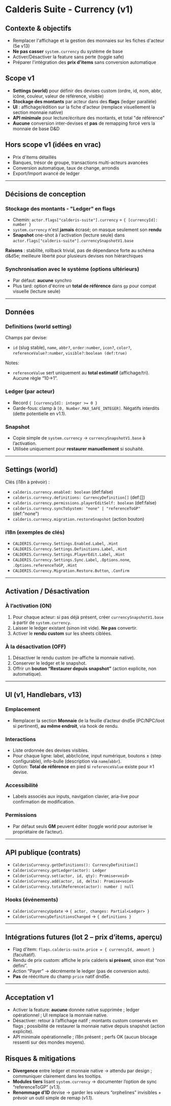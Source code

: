 # Calderis Suite - Currency (v1)

## Contexte & objectifs

- Remplacer l'affichage et la gestion des monnaies sur les fiches d'acteur (5e v13)
- **Ne pas casser** `system.currency` du système de base
- Activer/Désactiver la feature sans perte (toggle safe)
- Préparer l'intégration des **prix d'items** sans conversion automatique

## Scope v1

- **Settings (world)** pour définir des devises custom (ordre, id, nom, abbr, icône, couleur, valeur de référence, visible)
- **Stockage des montants** par acteur dans des **flags** (ledger parallèle)
- **UI** : affichage/édition sur la fiche d'acteur (remplace visuellement la section monnaie native)
- **API minimale** pour lecture/écriture des montants, et total "de référence"
- **Aucune** conversion inter-devises et **pas** de remapping forcé vers la monnaie de base D&D

## Hors scope v1 (idées en vrac)

- Prix d'items détaillés
- Banques, trésor de groupe, transactions multi-acteurs avancées
- Conversion automatique, taux de change, arrondis
- Export/Import avancé de ledger

---

## Décisions de conception

### Stockage des montants - "Ledger" en flags

- Chemin: `actor.flags["calderis-suite"].currency` = `{ [currencyId]: number }`
- `system.currency` n'est **jamais** écrasé; on masque seulement son **rendu**
- **Snapshot** one-shot à l'activation (lecture seule) dans `actor.flags["calderis-suite"].currencySnapshotV1.base`

**Raisons** : stabilité, rollback trivial, pas de dépendance forte au schéma d&d5e; meilleure liberté pour plusieurs devises non hiérarchiques

### Synchronisation avec le système (options ultérieurs)

- Par défaut: **aucune** synchro
- Plus tard: option d'écrire un **total de référence** dans `gp` pour compat visuelle (lecture seule)

---

## Données

### Definitions (world setting)

Champs par devise:

- `id` (slug stable), `name`, `abbr?`, `order:number`, `icon?`, `color?`, `referenceValue?:number`, `visible?:boolean (def:true)`

Notes:

- `referenceValue` sert uniquement au **total estimatif** (affichage/tri). Aucune règle “10→1”.

### Ledger (par acteur)

- Record `{ [currencyId]: integer >= 0 }`
- Garde-fous: clamp à `[0, Number.MAX_SAFE_INTEGER]`. Négatifs interdits (dette potentielle en v1.1).

### Snapshot

- Copie simple de `system.currency` → `currencySnapshotV1.base` à l’activation.
- Utilisée uniquement pour **restaurer manuellement** si souhaité.

---

## Settings (world)

Clés (i18n à prévoir) :

- `calderis.currency.enabled: boolean` (def:false)
- `calderis.currency.definitions: CurrencyDefinition[]` (def:[])
- `calderis.currency.permissions.playerEditSelf: boolean` (def:false)
- `calderis.currency.syncToSystem: "none" | "referenceToGP"` (def:"none")
- `calderis.currency.migration.restoreSnapshot` (action bouton)

### i18n (exemples de clés)

- `CALDERIS.Currency.Settings.Enabled.Label`, `.Hint`
- `CALDERIS.Currency.Settings.Definitions.Label`, `.Hint`
- `CALDERIS.Currency.Settings.PlayerEdit.Label`, `.Hint`
- `CALDERIS.Currency.Settings.Sync.Label`, `.Options.none`, `.Options.referenceToGP`, `.Hint`
- `CALDERIS.Currency.Migration.Restore.Button`, `.Confirm`

---

## Activation / Désactivation

### À l’activation (ON)

1. Pour chaque acteur: si pas déjà présent, créer `currencySnapshotV1.base` à partir de `system.currency`.
2. Laisser le ledger existant (sinon init vide). **Ne pas** convertir.
3. Activer le **rendu custom** sur les sheets ciblées.

### À la désactivation (OFF)

1. Désactiver le rendu custom (re-affiche la monnaie native).
2. Conserver le ledger et le snapshot.
3. Offrir un **bouton “Restaurer depuis snapshot”** (action explicite, non automatique).

---

## UI (v1, Handlebars, v13)

### Emplacement

- Remplacer la section **Monnaie** de la feuille d’acteur dnd5e (PC/NPC/loot si pertinent), **au même endroit**, via hook de rendu.

### Interactions

- Liste ordonnée des devises visibles.
- Pour chaque ligne: label, abbr/icône, input numérique, boutons ± (step configurable), info-bulle (description via `name`/`abbr`).
- Option: **Total de référence** en pied si `referenceValue` existe pour ≥1 devise.

### Accessibilité

- Labels associés aux inputs, navigation clavier, aria-live pour confirmation de modification.

### Permissions

- Par défaut seuls **GM** peuvent éditer (toggle world pour autoriser le propriétaire de l’acteur).

---

## API publique (contrats)

- `CalderisCurrency.getDefinitions(): CurrencyDefinition[]`
- `CalderisCurrency.getLedger(actor): Ledger`
- `CalderisCurrency.set(actor, id, qty): Promise<void>`
- `CalderisCurrency.add(actor, id, delta): Promise<void>`
- `CalderisCurrency.totalReference(actor): number | null`

### Hooks (événements)

- `CalderisCurrencyUpdate` → `{ actor, changes: Partial<Ledger> }`
- `CalderisCurrencyDefinitionsChanged` → `{ definitions }`

---

## Intégrations futures (lot 2 – prix d’items, aperçu)

- Flag d’item: `flags.calderis-suite.price = { currencyId, amount }` (facultatif).
- Rendu de prix custom: affiche le prix calderis **si présent**, sinon état “non défini”.
- Action “Payer” → décrémente le ledger (pas de conversion auto).
- **Pas** de réécriture du champ `price` natif dnd5e.

---

## Acceptation v1

- Activer la feature: **aucune** donnée native supprimée ; ledger opérationnel ; UI remplace la monnaie native.
- Désactiver: retour à l’affichage natif ; montants custom conservés en flags ; possibilité de restaurer la monnaie native depuis snapshot (action explicite).
- API minimale opérationnelle ; i18n présent ; perfs OK (aucun blocage ressenti sur des mondes moyens).

## Risques & mitigations

- **Divergence** entre ledger et monnaie native → attendu par design ; communiquer clairement dans les tooltips.
- **Modules tiers** lisant `system.currency` → documenter l’option de sync “referenceToGP” (v1.1).
- **Renommage d’ID** devise → garder les valeurs “orphelines” invisibles + prévoir un outil simple de remap (v1.1).
